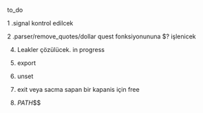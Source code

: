 to_do

1 .signal kontrol edilcek

2 .parser/remove_quotes/dollar quest fonksiyonununa $? işlenicek
   
4. Leakler çözülücek. in progress
   
5. export

6. unset

7. exit veya sacma sapan bir kapanis için free

8. $PATH$$$
